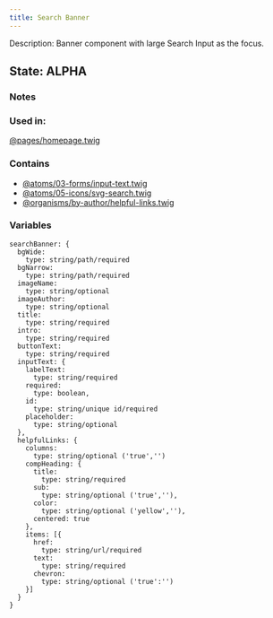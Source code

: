 ```yaml
---
title: Search Banner
---
```

Description: Banner component with large Search Input as the focus.
## State: ALPHA

###  Notes

### Used in: 
[@pages/homepage.twig](/?p=pages-Homepage)

### Contains
* [@atoms/03-forms/input-text.twig](/?p=atoms-input-text)
* [@atoms/05-icons/svg-search.twig](/?p=atoms-svg-search)
* [@organisms/by-author/helpful-links.twig](/?p=organisms-helpful-links)

### Variables 
~~~ 
searchBanner: {
  bgWide: 
    type: string/path/required
  bgNarrow: 
    type: string/path/required
  imageName: 
    type: string/optional
  imageAuthor: 
    type: string/optional
  title: 
    type: string/required
  intro: 
    type: string/required
  buttonText:
    type: string/required
  inputText: {
    labelText: 
      type: string/required
    required: 
      type: boolean,
    id: 
      type: string/unique id/required
    placeholder: 
      type: string/optional
  },
  helpfulLinks: {
    columns: 
      type: string/optional ('true','')
    compHeading: {
      title: 
        type: string/required
      sub: 
        type: string/optional ('true',''),
      color: 
        type: string/optional ('yellow',''),
      centered: true
    },
    items: [{
      href:
        type: string/url/required
      text:
        type: string/required
      chevron: 
        type: string/optional ('true':'')
    }]
  }
}
~~~